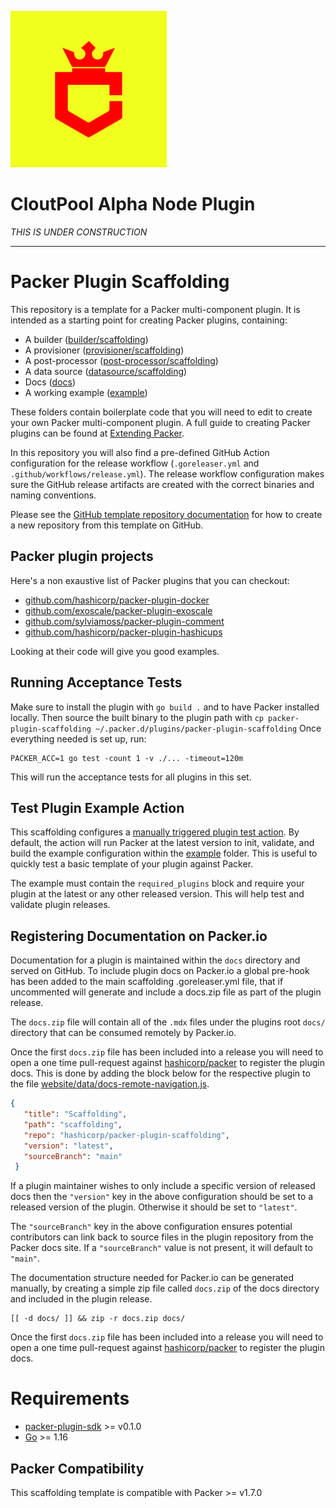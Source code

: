 <p align="left">
  <a href="http://cloutpool.net">
    <img src="https://raw.githubusercontent.com/ChainTerra/chainterra.github.io/main/assets/images/cloutpool_placeholder.png" width="250" alt="CloutPool_Logo">
  </a>
</p>

# CloutPool Alpha Node Plugin

*THIS IS UNDER CONSTRUCTION*

---
# Packer Plugin Scaffolding

This repository is a template for a Packer multi-component plugin. It is intended as a starting point for creating Packer plugins, containing:
- A builder ([builder/scaffolding](builder/scaffolding))
- A provisioner ([provisioner/scaffolding](provisioner/scaffolding))
- A post-processor ([post-processor/scaffolding](provisioner/scaffolding))
- A data source ([datasource/scaffolding](datasource/scaffolding))
- Docs ([docs](docs))
- A working example ([example](example))

These folders contain boilerplate code that you will need to edit to create your own Packer multi-component plugin.
A full guide to creating Packer plugins can be found at [Extending Packer](https://www.packer.io/docs/plugins/creation).

In this repository you will also find a pre-defined GitHub Action configuration for the release workflow
(`.goreleaser.yml` and `.github/workflows/release.yml`). The release workflow configuration makes sure the GitHub
release artifacts are created with the correct binaries and naming conventions.

Please see the [GitHub template repository documentation](https://docs.github.com/en/free-pro-team@latest/github/creating-cloning-and-archiving-repositories/creating-a-repository-from-a-template)
for how to create a new repository from this template on GitHub.

## Packer plugin projects

Here's a non exaustive list of Packer plugins that you can checkout:

* [github.com/hashicorp/packer-plugin-docker](https://github.com/hashicorp/packer-plugin-docker)
* [github.com/exoscale/packer-plugin-exoscale](https://github.com/exoscale/packer-plugin-exoscale)
* [github.com/sylviamoss/packer-plugin-comment](https://github.com/sylviamoss/packer-plugin-comment)
* [github.com/hashicorp/packer-plugin-hashicups](https://github.com/hashicorp/packer-plugin-hashicups)

Looking at their code will give you good examples.

## Running Acceptance Tests

Make sure to install the plugin with `go build .` and to have Packer installed locally.
Then source the built binary to the plugin path with `cp packer-plugin-scaffolding ~/.packer.d/plugins/packer-plugin-scaffolding`
Once everything needed is set up, run:
```
PACKER_ACC=1 go test -count 1 -v ./... -timeout=120m
```

This will run the acceptance tests for all plugins in this set.

## Test Plugin Example Action

This scaffolding configures a [manually triggered plugin test action](/.github/workflows/test-plugin-example.yml).
By default, the action will run Packer at the latest version to init, validate, and build the example configuration
within the [example](example) folder. This is useful to quickly test a basic template of your plugin against Packer.

The example must contain the `required_plugins` block and require your plugin at the latest or any other released version.
This will help test and validate plugin releases.

## Registering Documentation on Packer.io

Documentation for a plugin is maintained within the `docs` directory and served on GitHub.
To include plugin docs on Packer.io a global pre-hook has been added to the main scaffolding .goreleaser.yml file, that if uncommented will generate and include a docs.zip file as part of the plugin release.

The `docs.zip` file will contain all of the `.mdx` files under the plugins root `docs/` directory that can be consumed remotely by Packer.io.

Once the first `docs.zip` file has been included into a release you will need to open a one time pull-request against [hashicorp/packer](https://github.com/hashicorp/packer) to register the plugin docs.
This is done by adding the block below for the respective plugin to the file [website/data/docs-remote-navigation.js](https://github.com/hashicorp/packer/blob/master/website/data/docs-remote-plugins.json).

```json
{
   "title": "Scaffolding",
   "path": "scaffolding",
   "repo": "hashicorp/packer-plugin-scaffolding",
   "version": "latest",
   "sourceBranch": "main"
 }
```

If a plugin maintainer wishes to only include a specific version of released docs then the `"version"` key in the above configuration should be set to a released version of the plugin. Otherwise it should be set to `"latest"`.

The `"sourceBranch"` key in the above configuration ensures potential contributors can link back to source files in the plugin repository from the Packer docs site. If a `"sourceBranch"` value is not present, it will default to `"main"`. 

The documentation structure needed for Packer.io can be generated manually, by creating a simple zip file called `docs.zip` of the docs directory and included in the plugin release.

```/bin/bash
[[ -d docs/ ]] && zip -r docs.zip docs/
```

Once the first `docs.zip` file has been included into a release you will need to open a one time pull-request against [hashicorp/packer](https://github.com/hashicorp/packer) to register the plugin docs.

# Requirements

-	[packer-plugin-sdk](https://github.com/hashicorp/packer-plugin-sdk) >= v0.1.0
-	[Go](https://golang.org/doc/install) >= 1.16

## Packer Compatibility
This scaffolding template is compatible with Packer >= v1.7.0
